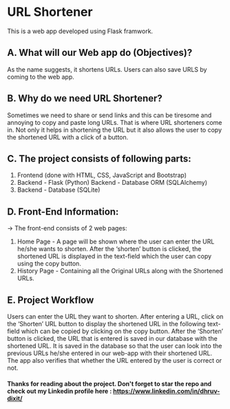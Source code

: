 # URL Shortener
This is a web app developed using Flask framwork.

## A. What will our Web app do (Objectives)? 
As the name suggests, it shortens URLs. Users can also save URLS by coming to the web app. 

## B. Why do we need URL Shortener? 
Sometimes we need to share or send links and this can be tiresome and annoying to copy and paste long URLs. That is where URL shorteners come in. Not only it helps in shortening the URL but it also allows the user to copy the shortened URL with a click of a button. 

## C. The project consists of following parts: 
1. Frontend (done with HTML, CSS, JavaScript and Bootstrap) 
2. Backend - Flask (Python) Backend - Database ORM (SQLAlchemy) 
3. Backend - Database (SQLite)

## D. Front-End Information: 
-> The front-end consists of 2 web pages: <br />
1. Home Page - A page will be shown where the user can enter the URL he/she wants to shorten. After the ‘shorten’ button is clicked, the shortened URL is displayed in the text-field which the user can copy using the copy button.<br />
2. History Page - Containing all the Original URLs along with the Shortened URLs. 

## E. Project Workflow 
Users can enter the URL they want to shorten. After entering a URL, click on the ‘Shorten’ URL button to display the shortened URL in the following text-field which can be copied by clicking on the copy button. After the ‘Shorten’ button is clicked, the URL that is entered is saved in our database with the shortened URL. It is saved in the database so that the user can look into the previous URLs he/she entered in our web-app with their shortened URL. The app also verifies that whether the URL entered by the user is correct or not.

#### Thanks for reading about the project. Don't forget to star the repo and check out my Linkedin profile here : https://www.linkedin.com/in/dhruv-dixit/
